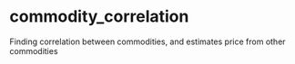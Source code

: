 # commodity_correlation
Finding correlation between commodities, and estimates price from other commodities
